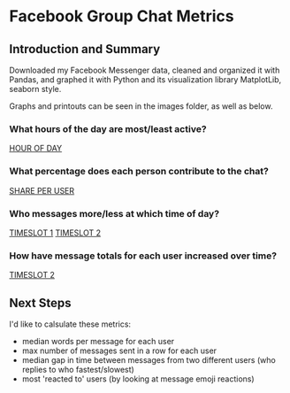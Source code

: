 # Facebook Group Chat Metrics

## Introduction and Summary

Downloaded my Facebook Messenger data, cleaned and organized it with Pandas, and graphed it with Python and its visualization library MatplotLib, seaborn style. 

Graphs and printouts can be seen in the images folder, as well as below. 

### What hours of the day are most/least active?
[HOUR OF DAY]('images/msg_by_hour_of_day.png')

### What percentage does each person contribute to the chat?
[SHARE PER USER]('images/share_of_msg_per_user.png')

### Who messages more/less at which time of day?
[TIMESLOT 1]('images/msg_by_timeslot_1.png')
[TIMESLOT 2]('images/msg_by_timeslot_2.png')

### How have message totals for each user increased over time?
[TIMESLOT 2]('images/msg_totals_over_time.png')


## Next Steps

I'd like to calsulate these metrics:

* median words per message for each user
* max number of messages sent in a row for each user
* median gap in time between messages from two different users (who replies to who fastest/slowest)
* most 'reacted to' users (by looking at message emoji reactions)







